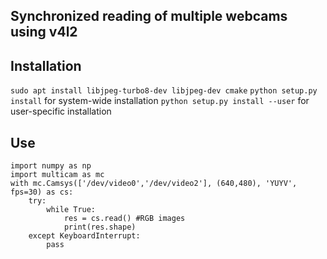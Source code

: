 Synchronized reading of multiple webcams using v4l2
----------------------------------------

Installation
------------
`sudo apt install libjpeg-turbo8-dev libjpeg-dev cmake`
`python setup.py install` for system-wide installation
`python setup.py install --user` for user-specific installation


Use
---
```
import numpy as np
import multicam as mc
with mc.Camsys(['/dev/video0','/dev/video2'], (640,480), 'YUYV', fps=30) as cs:
    try:
        while True: 
            res = cs.read() #RGB images
            print(res.shape)
    except KeyboardInterrupt:
        pass
``` 
